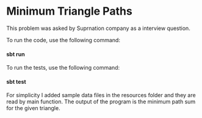 # Minimum Triangle Paths
This problem was asked by Suprnation company as a interview question. 

To run the code, use the following command:

#### sbt run

To run the tests, use the following command:

#### sbt test

For simplicity I added sample data files in the resources folder and they are read by main function.
The output of the program is the minimum path sum for the given triangle.